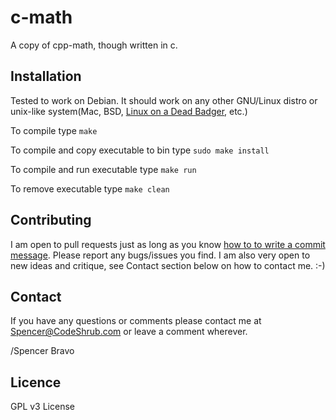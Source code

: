 # c-math
A copy of cpp-math, though written in c.

## Installation
Tested to work on Debian. It should work on any other GNU/Linux distro or unix-like system(Mac, BSD, <a href="http://www.strangehorizons.com/2004/20040405/badger.shtml" target="_blank">Linux on a Dead Badger</a>, etc.)

To compile type `make`

To compile and copy executable to bin type `sudo make install`

To compile and run executable type `make run`

To remove executable type `make clean`

## Contributing

I am open to pull requests just as long as you know <a href="http://tbaggery.com/2008/04/19/a-note-about-git-commit-messages.html" target= "_blank">how to to write a commit message</a>.
Please report any bugs/issues you find. I am also very open to new ideas and
critique, see Contact section below on how to contact me. :-)

## Contact

If you have any questions or comments please contact me at <a title="Spencer@codeshrub.com" href="mailto:Spencer@codeshrub.com">Spencer@CodeShrub.com</a> or leave a comment wherever.

/Spencer Bravo

## Licence

GPL v3 License
